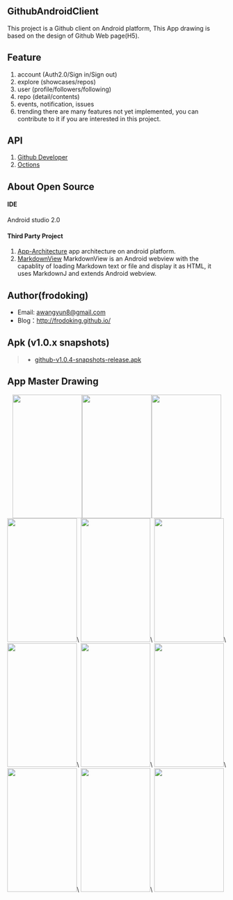 ## GithubAndroidClient 

This project is a Github client on Android platform, This App drawing  is based on the design of Github Web page(H5).

## Feature
1. account (Auth2.0/Sign in/Sign out)
2. explore (showcases/repos)
3. user (profile/followers/following)
4. repo (detail/contents)
5. events, notification, issues
6. trending
there are many features not yet implemented, you can contribute to it if you are interested in this project.

## API
1. [Github Developer](https://developer.github.com/v3/)
2. [Octions](https://octicons.github.com/)
 
## About Open Source
#### IDE
Android studio 2.0

#### Third Party Project
1. [App-Architecture](https://github.com/frodoking/App-Architecture.git)
    app architecture on android platform.
2. [MarkdownView](https://github.com/falnatsheh/MarkdownView)
    MarkdownView is an Android webview with the capablity of loading Markdown text or file and display it as HTML, it uses MarkdownJ and extends Android webview.

## Author(frodoking)
* Email: awangyun8@gmail.com
* Blog：http://frodoking.github.io/

## Apk (v1.0.x snapshots)
> * [github-v1.0.4-snapshots-release.apk](https://github.com/frodoking/GithubAndroidClient/releases/download/v1.0/github-v1.0.4-snapshots-release.apk) 

## App Master Drawing
<center class="half">
 <img src="http://frodoking.github.io/img/github-client/github-home.png" width="160" height="284"/><img src="http://frodoking.github.io/img/github-client/github-drawer.png" width="160" height="284"/><img src="http://frodoking.github.io/img/github-client/github-profile.png" width="160" height="284"/>
</center>
<img  src="http://frodoking.github.io/img/github-client/github-notifications.png" width="160" height="284">\
<img  src="http://frodoking.github.io/img/github-client/github-issues.png" width="160" height="284">\
<img  src="http://frodoking.github.io/img/github-client/github-events.png" width="160" height="284">\
<img  src="http://frodoking.github.io/img/github-client/github-explore.png" width="160" height="284">\
<img  src="http://frodoking.github.io/img/github-client/github-showcases.png" width="160" height="284">\
<img  src="http://frodoking.github.io/img/github-client/github-repo.png" width="160" height="284">\
<img  src="http://frodoking.github.io/img/github-client/github-repo-issues.png" width="160" height="284">\
<img  src="http://frodoking.github.io/img/github-client/github-repo-pulse.png" width="160" height="284">\
<img  src="http://frodoking.github.io/img/github-client/github-repo-contents.png" width="160" height="284">
